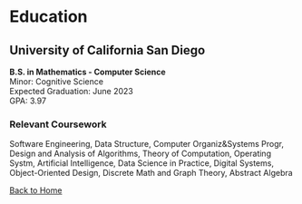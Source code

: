 # Education
## University of California San Diego
**B.S. in Mathematics - Computer Science**  
Minor: Cognitive Science  
Expected Graduation: June 2023  
GPA: 3.97

### Relevant Coursework
Software Engineering, Data Structure, Computer Organiz&Systems Progr, Design and Analysis of Algorithms, Theory of Computation, Operating Systm, Artificial Intelligence, Data Science in Practice, Digital Systems, Object-Oriented Design, Discrete Math and Graph Theory, Abstract Algebra

[Back to Home](index.md)
